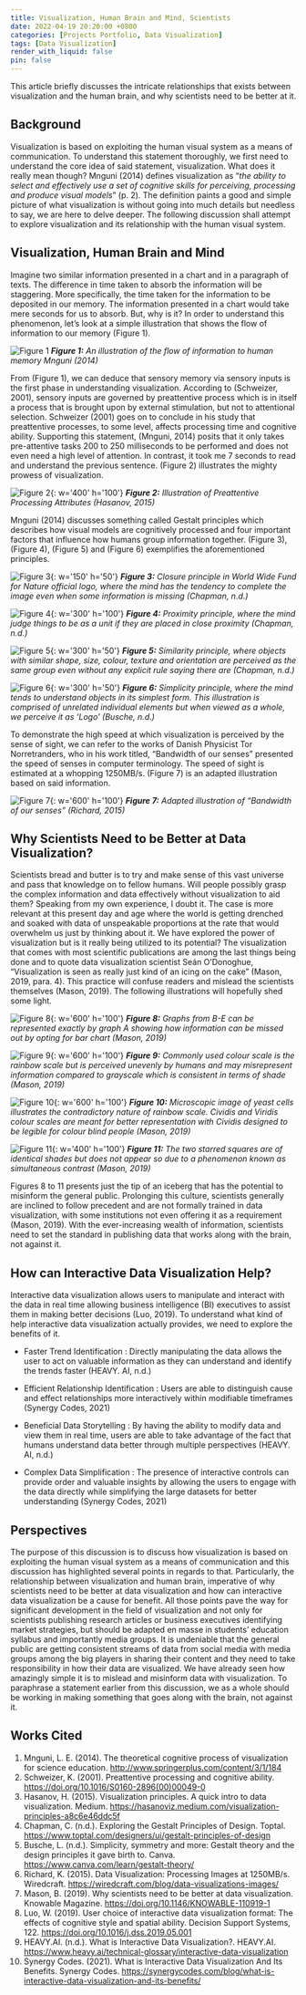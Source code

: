 ```yaml
---
title: Visualization, Human Brain and Mind, Scientists
date: 2022-04-19 20:20:00 +0800
categories: [Projects Portfolio, Data Visualization]
tags: [Data Visualization]
render_with_liquid: false
pin: false
---
```


This article briefly discusses the intricate relationships that exists between visualization and the human brain, and why scientists need to be better at it.

## Background
Visualization is based on exploiting the human visual system as a means of communication. To understand this statement thoroughly, we first need to understand the core idea of said statement, visualization. What does it really mean though? Mnguni (2014) defines visualization as “_the ability to select and effectively use a set of cognitive skills for perceiving, processing and produce visual models_” (p. 2). The definition paints a good and simple picture of what visualization is without going into much details but needless to say, we are here to delve deeper. The following discussion shall attempt to explore visualization and its relationship with the human visual system.

## Visualization, Human Brain and Mind
Imagine two similar information presented in a chart and in a paragraph of texts. The difference in time taken to absorb the information will be staggering. More specifically, the time taken for the information to be deposited in our memory. The information presented in a chart would take mere seconds for us to absorb. But, why is it? In order to understand this phenomenon, let’s look at a simple illustration that shows the flow of information to our memory (Figure 1).

![Figure 1](/data_viz/Picture1.png)
_**Figure 1:**  An illustration of the flow of information to human memory Mnguni (2014)_

From (Figure 1), we can deduce that sensory memory via sensory inputs is the first phase in understanding visualization. According to (Schweizer, 2001), sensory inputs are governed by preattentive process which is in itself a process that is brought upon by external stimulation, but not to attentional selection. Schweizer (2001) goes on to conclude in his study that preattentive processes, to some level, affects processing time and cognitive ability. Supporting this statement, (Mnguni, 2014) posits that it only takes pre-attentive tasks 200 to 250 milliseconds to be performed and does not even need a high level of attention. In contrast, it took me 7 seconds to read and understand the previous sentence. (Figure 2) illustrates the
mighty prowess of visualization.

![Figure 2](/data_viz/Picture2.png){: w='400' h='100'}
_**Figure 2:**  Illustration of Preattentive Processing Attributes (Hasanov, 2015)_

Mnguni (2014) discusses something called Gestalt principles which describes how visual models are cognitively processed and four important factors that influence how humans group information together. (Figure 3), (Figure 4), (Figure 5) and (Figure 6) exemplifies the aforementioned principles.

![Figure 3](/data_viz/Picture3.png){: w='150' h='50'}
_**Figure 3:** Closure principle in World Wide Fund for Nature official logo, where the mind has the tendency to complete the image even when some information is missing (Chapman, n.d.)_

![Figure 4](/data_viz/Picture4.png){: w='300' h='100'}
_**Figure 4:** Proximity principle, where the mind judge things to be as a unit if they are placed in close proximity (Chapman, n.d.)_

![Figure 5](/data_viz/Picture5.png){: w='300' h='50'}
_**Figure 5:** Similarity principle, where objects with similar shape, size, colour, texture and orientation are perceived as the same group even without any explicit rule saying there are (Chapman, n.d.)_

![Figure 6](/data_viz/Picture6.png){: w='300' h='50'}
_**Figure 6:** Simplicity principle, where the mind tends to understand objects in its simplest form. This illustration is comprised of unrelated individual elements but when viewed as a whole, we perceive it as ‘Logo’ (Busche, n.d.)_

To demonstrate the high speed at which visualization is perceived by the sense of sight, we can refer to the works of Danish Physicist Tor Norretranders, who in his work titled, “Bandwidth of our senses” presented the speed of senses in computer terminology. The speed of sight is estimated at a whopping 1250MB/s. (Figure 7) is an adapted illustration based on said information.

![Figure 7](/data_viz/Picture7.png){: w='600' h='100'}
_**Figure 7:** Adapted illustration of “Bandwidth of our senses” (Richard, 2015)_

## Why Scientists Need to be Better at Data Visualization?
Scientists bread and butter is to try and make sense of this vast universe and pass that knowledge on to fellow humans. Will people possibly grasp the complex information and data effectively without visualization to aid them? Speaking from my own experience, I doubt it. The case is more relevant at this present day and age where the world is getting drenched and soaked with data of unspeakable proportions at the rate that would overwhelm us just by thinking about it. We have explored the power of visualization but is it really being utilized to its potential? The visualization that comes with most scientific publications are among the last things being done and to quote data visualization scientist Seán O’Donoghue, “Visualization is seen as really just kind of an icing on the cake” (Mason, 2019, para. 4). This practice will confuse readers and mislead the scientists themselves (Mason, 2019). The following illustrations will hopefully shed some light.

![Figure 8](/data_viz/Picture8.png){: w='600' h='100'}
_**Figure 8:** Graphs from B-E can be represented exactly by graph A showing how information can be missed out by opting for bar chart (Mason, 2019)_

![Figure 9](/data_viz/Picture9.png){: w='600' h='100'}
_**Figure 9:** Commonly used colour scale is the rainbow scale but is perceived unevenly by humans and may misrepresent information compared to grayscale which is consistent in terms of shade (Mason, 2019)_

![Figure 10](/data_viz/Picture10.png){: w='600' h='100'}
_**Figure 10:** Microscopic image of yeast cells illustrates the contradictory nature of rainbow scale. Cividis and Viridis colour scales are meant for better representation with Cividis designed to be legible for colour blind people (Mason, 2019)_

![Figure 11](/data_viz/Picture11.png){: w='400' h='100'}
_**Figure 11:** The two starred squares are of identical shades but does not appear so due to a phenomenon known as simultaneous contrast (Mason, 2019)_

Figures 8 to 11 presents just the tip of an iceberg that has the potential to misinform the general public. Prolonging this culture, scientists generally are inclined to follow precedent and are not formally trained in data visualization, with some institutions not even offering it as a requirement (Mason, 2019). With the ever-increasing wealth of information, scientists need to set the standard in publishing data that works along with the brain, not against it.

## How can Interactive Data Visualization Help?
Interactive data visualization allows users to manipulate and interact with the data in real time allowing business intelligence (BI) executives to assist them in making better decisions (Luo, 2019). To understand what kind of help interactive data visualization actually provides, we need to explore the benefits of it.

- Faster Trend Identification
: Directly manipulating the data allows the user to act on valuable information as they can understand and identify the trends faster (HEAVY. AI, n.d.)

- Efficient Relationship Identification
: Users are able to distinguish cause and effect relationships more interactively within modifiable timeframes (Synergy Codes, 2021)

- Beneficial Data Storytelling
: By having the ability to modify data and view them in real time, users are able to take advantage of the fact that humans understand data better through multiple perspectives (HEAVY. AI, n.d.)

- Complex Data Simplification
: The presence of interactive controls can provide order and valuable insights by allowing the users to engage with the data directly while simplifying the large datasets for better understanding (Synergy Codes, 2021)

## Perspectives
The purpose of this discussion is to discuss how visualization is based on exploiting the human visual system as a means of communication and this discussion has highlighted several points in regards to that. Particularly, the relationship between visualization and human brain, imperative of why scientists need to be better at data visualization and how can interactive data visualization be a cause for benefit. All those points pave the way for significant development in the field of visualization and not only for scientists publishing research articles or business executives identifying market strategies, but should be adapted en masse in students’ education syllabus and importantly media groups. It is undeniable that the general public are getting consistent streams of data from social media with media groups among the big players in sharing their content and they need to take responsibility in how their data are visualized. We have already seen how amazingly simple it is to mislead and misinform data with visualization. To paraphrase a statement earlier from this discussion, we as a whole should be working in making something that goes along with the brain, not against it.

## Works Cited
1. Mnguni, L. E. (2014). The theoretical cognitive process of visualization for science education. <http://www.springerplus.com/content/3/1/184>
2. Schweizer, K. (2001). Preattentive processing and cognitive ability. <https://doi.org/10.1016/S0160-2896(00)00049-0>
3. Hasanov, H. (2015). Visualization principles. A quick intro to data visualization. Medium. <https://hasanoviz.medium.com/visualization-principles-a8c6e46ddc5f>
4. Chapman, C. (n.d.). Exploring the Gestalt Principles of Design. Toptal. <https://www.toptal.com/designers/ui/gestalt-principles-of-design>
5. Busche, L. (n.d.). Simplicity, symmetry and more: Gestalt theory and the design principles it gave birth to. Canva. <https://www.canva.com/learn/gestalt-theory/>
6. Richard, K. (2015). Data Visualization: Processing Images at 1250MB/s. Wiredcraft. <https://wiredcraft.com/blog/data-visualizations-images/>
7. Mason, B. (2019). Why scientists need to be better at data visualization. Knowable Magazine. <https://doi.org/10.1146/KNOWABLE-110919-1>
8. Luo, W. (2019). User choice of interactive data visualization format: The effects of cognitive style and spatial ability. Decision Support Systems, 122. <https://doi.org/10.1016/j.dss.2019.05.001>
9. HEAVY.AI. (n.d.). What is Interactive Data Visualization?. HEAVY.AI. <https://www.heavy.ai/technical-glossary/interactive-data-visualization>
10. Synergy Codes. (2021). What is Interactive Data Visualization And Its Benefits. Synergy Codes. <https://synergycodes.com/blog/what-is-interactive-data-visualization-and-its-benefits/>